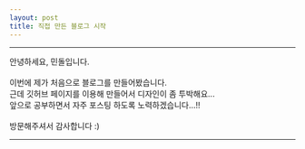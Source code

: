 ```yaml
---
layout: post
title: 직접 만든 블로그 시작
---
```

---

안녕하세요, 민돌입니다.<br><br>
이번에 제가 처음으로 블로그를 만들어봤습니다.<br>
근데 깃허브 페이지를 이용해 만들어서 디자인이 좀 투박해요...<br>
앞으로 공부하면서 자주 포스팅 하도록 노력하겠습니다...!!<br><br>
방문해주셔서 감사합니다 :)<br>

---
